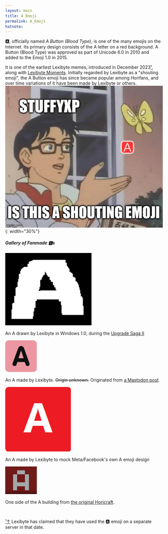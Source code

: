 ```yaml
---
layout: main
title: A Emoji
permalink: A_Emoji
hatnote:
---
```


🅰️, officially named *A Button (Blood Type)*, is one of the many emojis on the Internet. Its primary design consists of the A letter on a red background. A Button (Blood Type) was approved as part of Unicode 6.0 in 2010 and added to the Emoji 1.0 in 2015.

It is one of the earliest Lexibyte memes, introduced in December 2023[&sup1;](#notec1), along with [Lexibyte Moments](Horibyte_Moments/). Initially regarded by Lexibyte as a "shouting emoji", the A Button emoji has since became popular among Horifans, and over time variations of it have been made by Lexibyte or others.
![](img/articles/a_emoji/1.jpg){: width="30%"}

##### Gallery of Fanmade 🅰️s
<div id="gallery-box">
   <div class="container">
        <img src="img/articles/a_emoji/a_win1.png">
        <p id="caption">An A drawn by Lexibyte in Windows 1.0, during the <a href="https://www.youtube.com/watch?v=RS0vMHF5k8s">Upgrade Saga II</a></p>
   </div>
    <div class="container">
        <img src="img/articles/a_emoji/a_evil.webp" width="20%">
        <p id="caption">An A made by Lexibyte. <s>Origin unknown.</s> Originated from <a href="https://wetdry.world/@horibyte/114055695481022637">a Mastodon post</a>.</p>
    </div>
    <div class="container">
        <img src="img/articles/a_emoji/a_stuffy.png">
        <p id="caption">An A made by Lexibyte to mock Meta/Facebook's own A emoji design</p>
    </div>
    <div class="container">
        <img src="img/articles/a_emoji/a_horicraft.png" width="20%">
        <p id="caption">One side of the A building from <a href="https://horibyte.is-a.dev/wiki/Horicraft/">the original Horicraft</a>.</p>
    </div></div>
<p>&nbsp;</p>
<p id="note"><a href="#notec1" id="notec1">&sup1;<span></span>&uparrow;</a> Lexibyte has claimed that they have used the 🅰️ emoji on a separate server in that date.</p>

